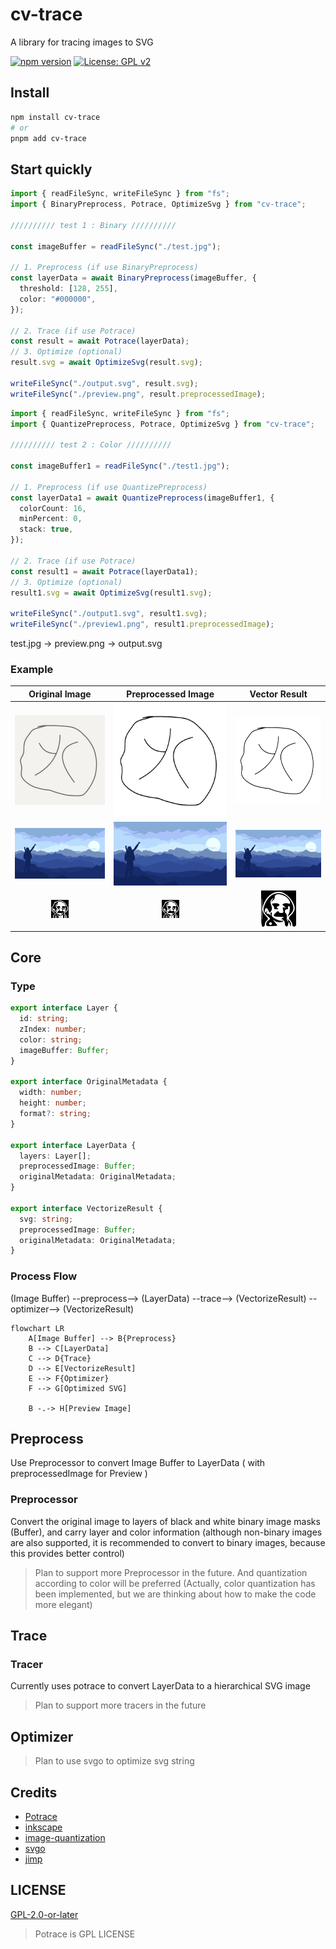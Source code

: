 # cv-trace

A library for tracing images to SVG

[![npm version](https://badge.fury.io/js/cv-trace.svg)](https://badge.fury.io/js/cv-trace)
[![License: GPL v2](https://img.shields.io/badge/License-GPL%20v2-blue.svg)](https://www.gnu.org/licenses/old-licenses/gpl-2.0.en.html)

## Install

```bash
npm install cv-trace
# or
pnpm add cv-trace
```

## Start quickly

```typescript
import { readFileSync, writeFileSync } from "fs";
import { BinaryPreprocess, Potrace, OptimizeSvg } from "cv-trace";

////////// test 1 : Binary //////////

const imageBuffer = readFileSync("./test.jpg");

// 1. Preprocess (if use BinaryPreprocess)
const layerData = await BinaryPreprocess(imageBuffer, {
  threshold: [128, 255],
  color: "#000000",
});

// 2. Trace (if use Potrace)
const result = await Potrace(layerData);
// 3. Optimize (optional)
result.svg = await OptimizeSvg(result.svg);

writeFileSync("./output.svg", result.svg);
writeFileSync("./preview.png", result.preprocessedImage);
```

```typescript
import { readFileSync, writeFileSync } from "fs";
import { QuantizePreprocess, Potrace, OptimizeSvg } from "cv-trace";

////////// test 2 : Color //////////

const imageBuffer1 = readFileSync("./test1.jpg");

// 1. Preprocess (if use QuantizePreprocess)
const layerData1 = await QuantizePreprocess(imageBuffer1, {
  colorCount: 16,
  minPercent: 0,
  stack: true,
});

// 2. Trace (if use Potrace)
const result1 = await Potrace(layerData1);
// 3. Optimize (optional)
result1.svg = await OptimizeSvg(result1.svg);

writeFileSync("./output1.svg", result1.svg);
writeFileSync("./preview1.png", result1.preprocessedImage);
```

test.jpg -> preview.png -> output.svg

### Example

|        Original Image        |         Preprocessed Image         |          Vector Result           |
| :--------------------------: | :--------------------------------: | :------------------------------: |
|  ![test.jpg](test/test.jpg)  |  ![preview.png](test/preview.png)  |  ![output.svg](test/output.svg)  |
| ![test1.jpg](test/test1.jpg) | ![preview1.png](test/preview1.png) | ![output1.svg](test/output1.svg) |
| ![test0.jpg](test/test0.png) | ![preview0.png](test/preview0.png) | ![output0.svg](test/output0.svg) |

## Core

### Type

```ts
export interface Layer {
  id: string;
  zIndex: number;
  color: string;
  imageBuffer: Buffer;
}

export interface OriginalMetadata {
  width: number;
  height: number;
  format?: string;
}

export interface LayerData {
  layers: Layer[];
  preprocessedImage: Buffer;
  originalMetadata: OriginalMetadata;
}

export interface VectorizeResult {
  svg: string;
  preprocessedImage: Buffer;
  originalMetadata: OriginalMetadata;
}
```

### Process Flow

(Image Buffer) --preprocess--> (LayerData) --trace--> (VectorizeResult) --
optimizer--> (VectorizeResult)

```mermaid
flowchart LR
    A[Image Buffer] --> B{Preprocess}
    B --> C[LayerData]
    C --> D{Trace}
    D --> E[VectorizeResult]
    E --> F{Optimizer}
    F --> G[Optimized SVG]

    B -.-> H[Preview Image]
```

## Preprocess

Use Preprocessor to convert Image Buffer to LayerData ( with preprocessedImage for Preview )

### Preprocessor

Convert the original image to layers of black and white binary image masks (Buffer), and carry layer and color information (although non-binary images are also supported, it is recommended to convert to binary images, because this provides better control)

> Plan to support more Preprocessor in the future. And quantization according to color will be preferred (Actually, color quantization has been implemented, but we are thinking about how to make the code more elegant)

## Trace

### Tracer

Currently uses potrace to convert LayerData to a hierarchical SVG image

> Plan to support more tracers in the future

## Optimizer

> Plan to use svgo to optimize svg string

## Credits

- [Potrace](http://potrace.sourceforge.net/)
- [inkscape](https://inkscape.org/)
- [image-quantization](https://github.com/ibezkrovnyi/image-quantization)
- [svgo](https://github.com/svg/svgo)
- [jimp](https://github.com/jimp-dev/jimp)

## LICENSE

[GPL-2.0-or-later](LICENSE)

> Potrace is GPL LICENSE
